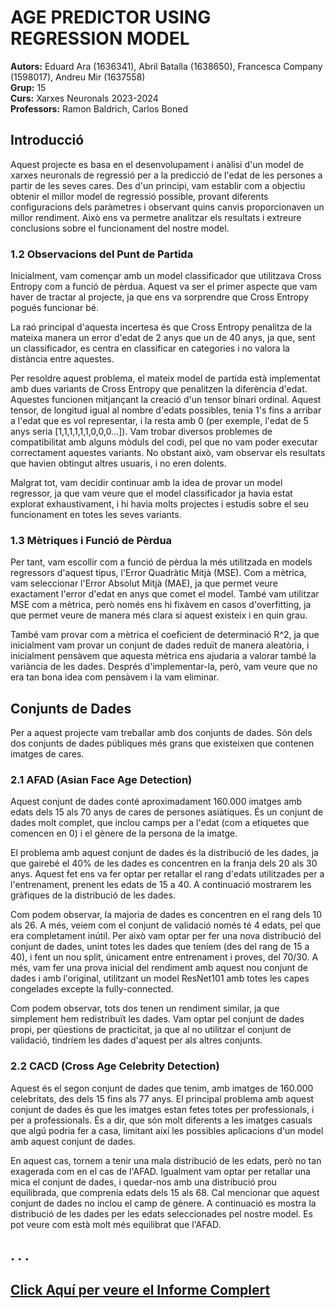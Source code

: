 # AGE PREDICTOR USING REGRESSION MODEL

**Autors:** Eduard Ara (1636341), Abril Batalla (1638650), Francesca Company (1598017), Andreu Mir (1637558)  
**Grup:** 15  
**Curs:** Xarxes Neuronals 2023-2024  
**Professors:** Ramon Baldrich, Carlos Boned  

## Introducció

Aquest projecte es basa en el desenvolupament i anàlisi d'un model de xarxes neuronals de regressió per a la predicció de l'edat de les persones a partir de les seves cares. Des d'un principi, vam establir com a objectiu obtenir el millor model de regressió possible, provant diferents configuracions dels paràmetres i observant quins canvis proporcionaven un millor rendiment. Això ens va permetre analitzar els resultats i extreure conclusions sobre el funcionament del nostre model.

### 1.2 Observacions del Punt de Partida

Inicialment, vam començar amb un model classificador que utilitzava Cross Entropy com a funció de pèrdua. Aquest va ser el primer aspecte que vam haver de tractar al projecte, ja que ens va sorprendre que Cross Entropy pogués funcionar bé.

La raó principal d'aquesta incertesa és que Cross Entropy penalitza de la mateixa manera un error d'edat de 2 anys que un de 40 anys, ja que, sent un classificador, es centra en classificar en categories i no valora la distància entre aquestes.

Per resoldre aquest problema, el mateix model de partida està implementat amb dues variants de Cross Entropy que penalitzen la diferència d'edat. Aquestes funcionen mitjançant la creació d'un tensor binari ordinal. Aquest tensor, de longitud igual al nombre d'edats possibles, tenia 1's fins a arribar a l'edat que es vol representar, i la resta amb 0 (per exemple, l'edat de 5 anys seria [1,1,1,1,1,1,0,0,0...]). Vam trobar diversos problemes de compatibilitat amb alguns mòduls del codi, pel que no vam poder executar correctament aquestes variants. No obstant això, vam observar els resultats que havien obtingut altres usuaris, i no eren dolents.

Malgrat tot, vam decidir continuar amb la idea de provar un model regressor, ja que vam veure que el model classificador ja havia estat explorat exhaustivament, i hi havia molts projectes i estudis sobre el seu funcionament en totes les seves variants.

### 1.3 Mètriques i Funció de Pèrdua

Per tant, vam escollir com a funció de pèrdua la més utilitzada en models regressors d'aquest tipus, l'Error Quadràtic Mitjà (MSE). Com a mètrica, vam seleccionar l'Error Absolut Mitjà (MAE), ja que permet veure exactament l'error d'edat en anys que comet el model. També vam utilitzar MSE com a mètrica, però només ens hi fixàvem en casos d'overfitting, ja que permet veure de manera més clara si aquest existeix i en quin grau.

També vam provar com a mètrica el coeficient de determinació R^2, ja que inicialment vam provar un conjunt de dades reduït de manera aleatòria, i inicialment pensàvem que aquesta mètrica ens ajudaria a valorar també la variància de les dades. Després d'implementar-la, però, vam veure que no era tan bona idea com pensàvem i la vam eliminar.

## Conjunts de Dades

Per a aquest projecte vam treballar amb dos conjunts de dades. Són dels dos conjunts de dades públiques més grans que existeixen que contenen imatges de cares.

### 2.1 AFAD (Asian Face Age Detection)

Aquest conjunt de dades conté aproximadament 160.000 imatges amb edats dels 15 als 70 anys de cares de persones asiàtiques. És un conjunt de dades molt complet, que inclou camps per a l'edat (com a etiquetes que comencen en 0) i el gènere de la persona de la imatge.

El problema amb aquest conjunt de dades és la distribució de les dades, ja que gairebé el 40% de les dades es concentren en la franja dels 20 als 30 anys. Aquest fet ens va fer optar per retallar el rang d'edats utilitzades per a l'entrenament, prenent les edats de 15 a 40. A continuació mostrarem les gràfiques de la distribució de les dades.

Com podem observar, la majoria de dades es concentren en el rang dels 10 als 26. A més, veiem com el conjunt de validació només té 4 edats, pel que era completament inútil. Per això vam optar per fer una nova distribució del conjunt de dades, unint totes les dades que teníem (des del rang de 15 a 40), i fent un nou split, únicament entre entrenament i proves, del 70/30. A més, vam fer una prova inicial del rendiment amb aquest nou conjunt de dades i amb l'original, utilitzant un model ResNet101 amb totes les capes congelades excepte la fully-connected.

Com podem observar, tots dos tenen un rendiment similar, ja que simplement hem redistribuït les dades. Vam optar pel conjunt de dades propi, per qüestions de practicitat, ja que al no utilitzar el conjunt de validació, tindríem les dades d'aquest per als altres conjunts.

### 2.2 CACD (Cross Age Celebrity Detection)

Aquest és el segon conjunt de dades que tenim, amb imatges de 160.000 celebritats, des dels 15 fins als 77 anys. El principal problema amb aquest conjunt de dades és que les imatges estan fetes totes per professionals, i per a professionals. És a dir, que són molt diferents a les imatges casuals que algú podria fer a casa, limitant així les possibles aplicacions d'un model amb aquest conjunt de dades.

En aquest cas, tornem a tenir una mala distribució de les edats, però no tan exagerada com en el cas de l'AFAD. Igualment vam optar per retallar una mica el conjunt de dades, i quedar-nos amb una distribució prou equilibrada, que comprenia edats dels 15 als 68. Cal mencionar que aquest conjunt de dades no inclou el camp de gènere. A continuació es mostra la distribució de les dades per les edats seleccionades pel nostre model. Es pot veure com està molt més equilibrat que l'AFAD.

.
.
.
-----------------------------------------------
[Click Aquí per veure el Informe Complert](https://github.com/DCC-UAB/XNAPproject-grup_15/blob/47ac573cdcbd27594ba41bd8dc154e7d203adbe4/Age_Prediction-Grup15.pdf)
-----------------------------------------------
